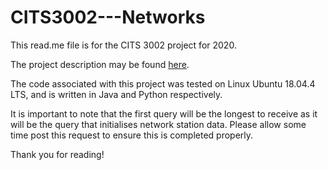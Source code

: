 # CITS3002---Networks
This read.me file is for the CITS 3002 project for 2020.

The project description may be found [here](https://web.archive.org/web/20200604201954/https://teaching.csse.uwa.edu.au/units/CITS3002/project2020/index.php).


The code associated with this project was tested on Linux Ubuntu 18.04.4 LTS, and is written in Java and Python respectively.

It is important to note that the first query will be the longest to receive as it will be the query that initialises network station data. Please allow some time post
this request to ensure this is completed properly.

Thank you for reading!
